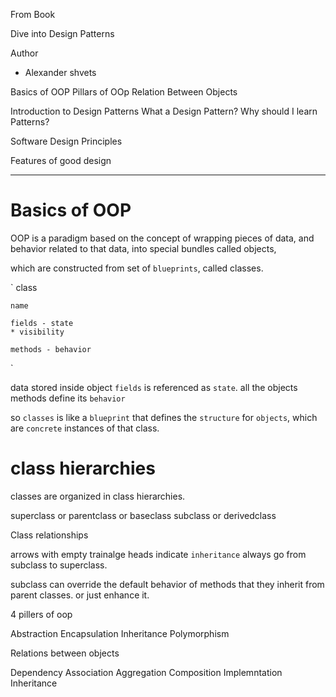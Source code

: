 
From Book

Dive into Design Patterns 

Author 
- Alexander shvets


Basics of OOP
Pillars of OOp
Relation Between Objects

Introduction to Design Patterns
What a Design Pattern? 
Why should I learn Patterns? 

Software Design Principles

Features of good design

---

# Basics of OOP

OOP is a paradigm based on the concept of 
wrapping pieces of data, and behavior related to that data, 
into special bundles called objects,

which are constructed from set of `blueprints`, called classes.

`
    class

    name

    fields - state
    * visibility

    methods - behavior

`


data stored inside object `fields` is referenced as `state`.
all the objects methods define its `behavior`


so `classes` is like a `blueprint` that defines the `structure` for `objects`,
which are `concrete` instances of that class.


# class hierarchies

classes are organized in class hierarchies.

superclass or parentclass or baseclass
subclass or derivedclass


Class relationships 

arrows with empty trainalge heads indicate `inheritance` 
always go from subclass to superclass.

subclass can override the default behavior of methods that they inherit  from parent classes.
or just enhance it.

4 pillers of oop

Abstraction
Encapsulation
Inheritance
Polymorphism

Relations between objects

Dependency
Association
Aggregation
Composition
Implemntation
Inheritance


